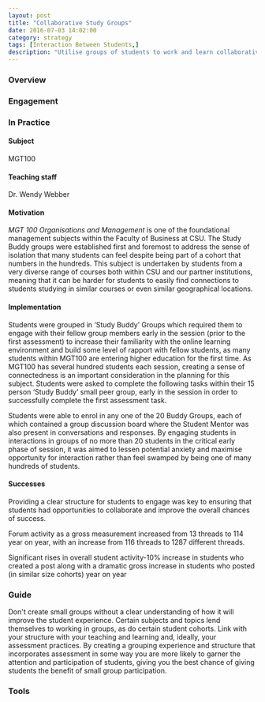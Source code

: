 ```yaml
---
layout: post
title: "Collaborative Study Groups"
date: 2016-07-03 14:02:00
category: strategy
tags: [Interaction Between Students,] 
description: "Utilise groups of students to work and learn collaboratively"
---
```


### Overview

### Engagement

### In Practice

#### Subject
MGT100

#### Teaching staff 
Dr. Wendy Webber 

#### Motivation
*MGT 100 Organisations and Management* is one of the foundational management subjects within the Faculty of Business at CSU. The Study Buddy groups were established first and foremost to address the sense of isolation that many students can feel despite  being part of a cohort that numbers in the hundreds. This subject is undertaken by students from a very diverse range of courses both within CSU and our partner institutions, meaning that it can be harder for students to easily find connections to students studying in similar courses or even similar geographical locations. 

#### Implementation
Students were grouped in ‘Study Buddy’ Groups which required them to engage with their fellow group members early in the session (prior to the first assessment) to increase their familiarity with the online learning environment and build some level of rapport with fellow students, as many students within MGT100 are entering higher education for the first time. As MGT100 has several hundred students each session, creating a sense of connectedness is an important consideration in the planning for this subject. Students were asked to complete the following tasks within their 15 person ‘Study Buddy’ small peer group, early in the session in order to successfully complete the first assessment task.

Students were able to enrol in any one of the 20 Buddy Groups, each of which contained a group discussion board where the Student Mentor was also present in conversations and responses. By engaging students in interactions in groups of no more than 20 students in the critical early phase of session, it was aimed to lessen potential anxiety and maximise opportunity for interaction rather than feel swamped by being one of many hundreds of students. 

#### Successes
Providing a clear structure for students to engage was key to ensuring that students had  opportunities to  collaborate and improve the overall chances of success. 

Forum activity as a gross measurement increased from 13 threads to 114 year on year, with an increase from 116 threads to 1287 different threads. 

Significant rises in overall student activity-10% increase in students who created a post along with a dramatic gross increase in students who posted (in similar size cohorts) year on year

### Guide
Don't create small groups without a clear understanding of how it will improve the student experience. Certain subjects and topics lend themselves to working in groups, as do certain student cohorts. Link with your structure with your teaching and learning and, ideally, your assessment practices. By creating a grouping experience and structure that incorporates assessment in some way you are more likely to garner the attention and participation of students, giving you the best chance of giving students the benefit of small group participation.

### Tools
